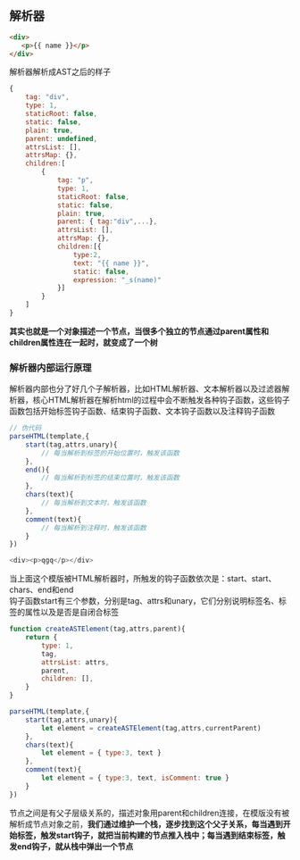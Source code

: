 ## 解析器
````html
<div>
   <p>{{ name }}</p>
</div>
````
解析器解析成AST之后的样子
````js
{
    tag: "div",
    type: 1,
    staticRoot: false,
    static: false,
    plain: true,
    parent: undefined,
    attrsList: [],
    attrsMap: {},
    children:[
        {
            tag: "p",
            type: 1,
            staticRoot: false,
            static: false,
            plain: true,
            parent: { tag:"div",...},
            attrsList: [],
            attrsMap: {},
            children:[{
                type:2,
                text: "{{ name }}",
                static: false,
                expression: "_s(name)"
            }]
        }
    ]
}
````
**其实也就是一个对象描述一个节点，当很多个独立的节点通过parent属性和children属性连在一起时，就变成了一个树**
### 解析器内部运行原理
解析器内部也分了好几个子解析器，比如HTML解析器、文本解析器以及过滤器解析器，核心HTML解析器在解析html的过程中会不断触发各种钩子函数，这些钩子函数包括开始标签钩子函数、结束钩子函数、文本钩子函数以及注释钩子函数
````js
// 伪代码
parseHTML(template,{
    start(tag,attrs,unary){
        // 每当解析到标签的开始位置时，触发该函数
    },
    end(){
        // 每当解析到标签的结束位置时，触发该函数
    },
    chars(text){
        // 每当解析到文本时，触发该函数
    },
    comment(text){
        // 每当解析到注释时，触发该函数
    }
})
````
````js
<div><p>qgq</p></div>
````
当上面这个模版被HTML解析器时，所触发的钩子函数依次是：start、start、chars、end和end  
钩子函数start有三个参数，分别是tag、attrs和unary，它们分别说明标签名、标签的属性以及是否是自闭合标签  
````js
function createASTElement(tag,attrs,parent){
    return {
        type: 1,
        tag,
        attrsList: attrs,
        parent,
        children: [],
    }
}

parseHTML(template,{
    start(tag,attrs,unary){
        let element = createASTElement(tag,attrs,currentParent)
    },
    chars(text){
        let element = { type:3, text }
    },
    comment(text){
        let element = { type:3, text, isComment: true }
    }
})
````
节点之间是有父子层级关系的，描述对象用parent和children连接，在模版没有被解析成节点对象之前，**我们通过维护一个栈，逐步找到这个父子关系，每当遇到开始标签，触发start钩子，就把当前构建的节点推入栈中；每当遇到结束标签，触发end钩子，就从栈中弹出一个节点**